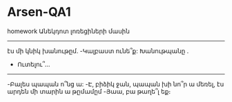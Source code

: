 # Arsen-QA1
homework
Անեկդոտ լոռեցիների մասին
***
էս մի կնիկ խանութըմ.
-Կալբաստ ունե՞ք:
Խանութպանը .
- Ուտելու՞…
***
-Բալես պապան ո՞նց ա:
-Է, բիձիկ ջան, պապան խի նո՞ր ա մեռել, էս արդեն մի տարին ա թըմամըմ
-Յաա, բա թաղե՞լ եք։
 
